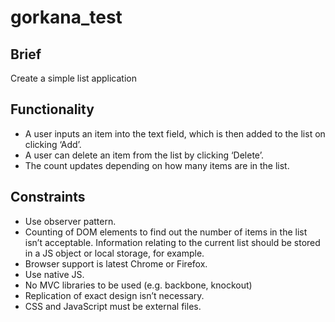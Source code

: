 gorkana_test
============

<h2>Brief</h2>
<p>Create a simple list application</p>

<h2>Functionality</h2>
<ul>
<li>A user inputs an item into the text field, which is then added to the list on clicking ‘Add’.</li>
<li>A user can delete an item from the list by clicking ‘Delete’.</li>
<li>The count updates depending on how many items are in the list.</li>
</ul>
<h2>Constraints</h2>
<ul>
<li>Use observer pattern.</li>
<li>Counting of DOM elements to find out the number of items in the list isn’t acceptable. Information relating to the current list should be stored in a JS object or local storage, for example.</li>
<li>Browser support is latest Chrome or Firefox.</li>
<li>Use native JS.</li>
<li>No MVC libraries to be used (e.g. backbone, knockout)</li>
<li>Replication of exact design isn’t necessary.</li>
<li>CSS and JavaScript must be external files.</li>
</ul>
